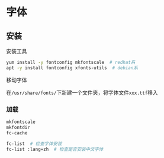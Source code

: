 # 字体

## 安装

安装工具

``` bash
yum install -y fontconfig mkfontscale  # redhat系
apt -y install fontconfig xfonts-utils  # debian系
```

移动字体

在`/usr/share/fonts/`下新建一个文件夹，将字体文件`xxx.ttf`移入

### 加载

``` bash
mkfontscale
mkfontdir
fc-cache

fc-list  # 检查字体安装
fc-list :lang=zh  # 检查是否安装中文字体
```
